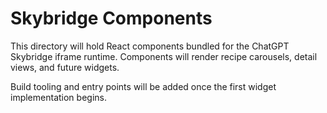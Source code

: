 # Skybridge Components

This directory will hold React components bundled for the ChatGPT Skybridge iframe runtime. Components will render recipe carousels, detail views, and future widgets.

Build tooling and entry points will be added once the first widget implementation begins.
